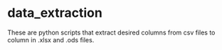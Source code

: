 # data_extraction


These are python scripts that extract desired columns from csv files to column in .xlsx and .ods files. 
